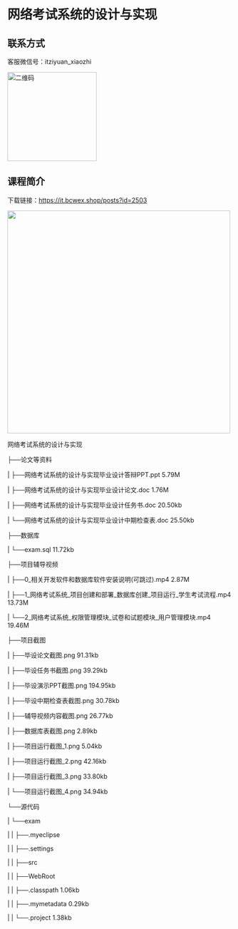 # 网络考试系统的设计与实现

## 联系方式

客服微信号：itziyuan_xiaozhi

<img src="https://ziyuanyun.oss-cn-guangzhou.aliyuncs.com/common/20240614073449/666b82192834a.jpg" width="200" height="200" alt="二维码">

## 课程简介

下载链接：https://it.bcwex.shop/posts?id=2503

<img src="https://ziyuanyun.oss-cn-guangzhou.aliyuncs.com/yun/20240515184034/6644912236c7c.jpg" width="500" alt="">

  网络考试系统的设计与实现



 ├──论文等资料

 | ├──网络考试系统的设计与实现毕业设计答辩PPT.ppt 5.79M

 | ├──网络考试系统的设计与实现毕业设计论文.doc 1.76M

 | ├──网络考试系统的设计与实现毕业设计任务书.doc 20.50kb

 | └──网络考试系统的设计与实现毕业设计中期检查表.doc 25.50kb

 ├──数据库

 | └──exam.sql 11.72kb

 ├──项目辅导视频

 | ├──0_相关开发软件和数据库软件安装说明(可跳过).mp4 2.87M

 | ├──1_网络考试系统_项目创建和部署_数据库创建_项目运行_学生考试流程.mp4 13.73M

 | └──2_网络考试系统_权限管理模块_试卷和试题模块_用户管理模块.mp4 19.46M

 ├──项目截图

 | ├──毕设论文截图.png 91.31kb

 | ├──毕设任务书截图.png 39.29kb

 | ├──毕设演示PPT截图.png 194.95kb

 | ├──毕设中期检查表截图.png 30.78kb

 | ├──辅导视频内容截图.png 26.77kb

 | ├──数据库表截图.png 2.89kb

 | ├──项目运行截图_1.png 5.04kb

 | ├──项目运行截图_2.png 42.16kb

 | ├──项目运行截图_3.png 33.80kb

 | └──项目运行截图_4.png 34.94kb

 └──源代码

 | └──exam

 | | ├──.myeclipse

 | | ├──.settings

 | | ├──src

 | | ├──WebRoot

 | | ├──.classpath 1.06kb

 | | ├──.mymetadata 0.29kb

 | | └──.project 1.38kb

  